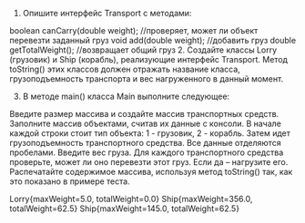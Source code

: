 1. Опишите интерфейс Transport с методами:

boolean canCarry(double weight); //проверяет, может ли объект перевезти заданный груз
void  add(double weight); //добавить груз
double getTotalWeight(); //возвращает общий груз
2. Создайте классы Lorry (грузовик) и Ship (корабль), реализующие интерфейс Transport. Метод toString() этих классов должен отражать название  класса, грузоподъемность транспорта и вес нагруженного в данный момент.

3. В методе main() класса Main выполните следующее:

Введите размер массива и создайте массив транспортных средств.
Заполните массив объектами, считав их данные с консоли. В начале каждой строки стоит тип объекта: 1 - грузовик, 2 - корабль. Затем идет грузоподъемность транспортного средства. Все данные отделяются пробелами.
Введите вес груза.
Для каждого транспортного средства проверьте,  может ли оно перевезти этот груз. Если да – нагрузите его.
Распечатайте содержимое массива, используя метод toString() так, как это показано в примере теста.

Lorry{maxWeight=5.0, totalWeight=0.0}
Ship{maxWeight=356.0, totalWeight=62.5}
Ship{maxWeight=145.0, totalWeight=62.5}
